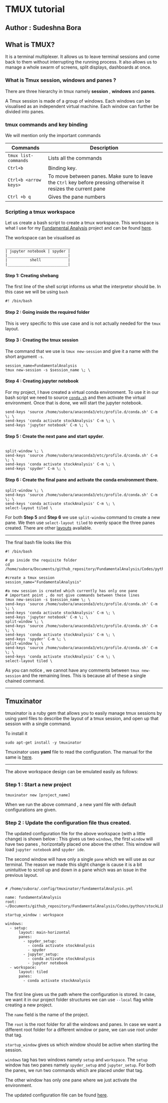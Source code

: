 # TMUX tutorial

## Author : Sudeshna Bora 

## What is TMUX?

It is a terminal multiplexer. 
It allows us to leave terminal sessions and come back to them without interrupting the running process.
It also allows us to manage a whole swarm of screens, split displays, dashboards at once.

### What is Tmux session, windows and panes ? 

There are three hierarchy in tmux namely <b>session</b> , <b>windows</b> and <b>panes</b>.
  
A Tmux session is made of a group of windows. 
Each windows can be visualised as an independent virtual machine. 
Each window can further be divided into panes. 

### tmux commands and key binding

We will mention only the important commands 

| Commands | Description |
| --- | ----------- |
| ```tmux list-commands``` | Lists all the commands |
| ```Ctrl+b``` | Binding key. |
|```Ctrl+b <arrow keys>```| To move between panes. Make sure to leave the ```Ctrl``` key before pressing <arrow Keys> otherwise it resizes the current pane|
|```Ctrl +b q``` |Gives the pane numbers|  


### Scripting a tmux workspace 

Let us create a bash script to create a tmux workspace. 
This workspace is what I use for my [Fundamental Analysis](https://github.com/SudeshnaBora/FundamentalAnalysis/tree/master/Codes/python) project and can be found [here](https://github.com/SudeshnaBora/FundamentalAnalysis/blob/master/Codes/python/setup/tmux_setup.sh).

The workspace can be visualised as 

```
_____________________________
| jupyter notebook | spyder |
|___________________________|
|          shell            |
|___________________________|

```

#### Step 1: Creating shebang

The first line of the shell script informs us what the interpretor should be. 
In this case we will be using ```bash```

```
#! /bin/bash

```

#### Step 2 : Going inside the required folder

This is very specific to this use case and is not actually needed for the ```tmux``` layout.

#### Step 3 : Creating the tmux session 

The command that we use is ```tmux new-session``` and give it a name with the short argument ```-s```.

```
session_name=FundamentalAnalysis
tmux new-session -s $session_name \; \

```
#### Step 4 : Creating jupyter notebook

For my project, I have created a virtual conda environment. To use it in our bash script we need to source [```conda.sh```](https://github.com/conda/conda/issues/7126) and then activate the virtual environment. Once that is done, we will start the jupyter notebook.

```
send-keys 'source /home/subora/anaconda3/etc/profile.d/conda.sh' C-m \; \
send-keys 'conda activate stockAnalysis' C-m \; \
send-keys 'jupyter notebook' C-m \; \

```
#### Step 5 : Create the next pane and start spyder. 

```

split-window \; \
send-keys 'source /home/subora/anaconda3/etc/profile.d/conda.sh' C-m \; \
send-keys 'conda activate stockAnalysis' C-m \; \
send-keys 'spyder' C-m \; \

```

#### Step 6 : Create the final pane and activate the conda environment there. 

```
split-window \; \
send-keys 'source /home/subora/anaconda3/etc/profile.d/conda.sh' C-m \; \
send-keys 'conda activate stockAnalysis' C-m \; \
select-layout tiled \

```

For both <b>Step 5</b> and <b>Step 6</b> we use ```split-window``` command to create a new pane. We then use ```select-layout tiled``` to evenly space 
the three panes created. There are other [layouts](https://manpages.ubuntu.com/manpages/precise/en/man1/tmux.1.html#contenttoc6) available.

---

The final bash file looks like this 

```
#! /bin/bash

# go inside the requisite folder
cd /home/subora/Documents/github_repository/FundamentalAnalysis/Codes/python/

#create a tmux session
session_name="FundamentalAnalysis"

#a new session is created which currently has only one pane
# important point , do not give commands between these lines
tmux new-session -s $session_name \; \
send-keys 'source /home/subora/anaconda3/etc/profile.d/conda.sh' C-m \; \
send-keys 'conda activate stockAnalysis' C-m \; \
send-keys 'jupyter notebook' C-m \; \
split-window \; \
send-keys 'source /home/subora/anaconda3/etc/profile.d/conda.sh' C-m \; \
send-keys 'conda activate stockAnalysis' C-m \; \
send-keys 'spyder' C-m \; \
split-window \; \
send-keys 'source /home/subora/anaconda3/etc/profile.d/conda.sh' C-m \; \
send-keys 'conda activate stockAnalysis' C-m \; \
select-layout tiled \

```

As you can notice , we cannot have any comments between ```tmux new-session``` and the remaining lines. 
This is because all of these a single chained command. 

---

## Tmuxinator

tmuxinator is a ruby gem that allows you to easily manage tmux sessions by using yaml files to describe the layout of a tmux session, 
and open up that session with a single command.

To install it

```
sudo apt-get install -y tmuxinator
```
Tmuxinator uses <b>yaml</b> file to read the configuration. 
The manual for the same is [here](https://github.com/tmuxinator/tmuxinator).

---

The above workspace design can be emulated easily as follows:

### Step 1 : Start a new project 

```
tmuxinator new [project_name]

```
When we run the above command , a new yaml file with default configurations are given.

### Step 2 : Update the configuration file thus created.

The updated configuration file for the above workspace (with a little change) is shown below :
This gives us two ```windows```, the first ```window``` will have two panes , horizontally placed one above the other.
This window will load ```jupyter notebook``` and ```spyder ide```. 


The second window will have only a single ```pane``` which we will use as our terminal. 
The reason we made this slight change is cause it is a bit unintuitive to scroll up and down in a pane which was an issue in the previous  layout.

```

# /home/subora/.config/tmuxinator/fundamentalAnalysis.yml

name: fundamentalAnalysis
root: ~/Documents/github_repository/FundamentalAnalysis/Codes/python/stockLib/stockLibraries

startup_window : workspace

windows:
  - setup:
      layout: main-horizontal
      panes:
        - spyder_setup:
          - conda activate stockAnalysis
          - spyder
        - jupyter_setup:
          - conda activate stockAnalysis
          - jupyter notebook
  - workspace:
      layout: tiled
      panes:
        - conda activate stockAnalysis
        
```
The first line gives us the path where the configuration is stored. In case, we want it in our project folder structures we can use
```--local``` flag while creating a new project.

The ```name``` field is the name of the project.

The ```root``` is the root folder for all the windows and panes. In case we want a different root folder for a different window or pane, we can use 
root under that tag.

```startup_window``` gives us which window should be active when starting the session.

```windows``` tag has two windows namely ```setup``` and ```workspace```. 
The ```setup``` window has two panes namely ```spyder_setup``` and ```jupyter_setup```. 
For both the panes, we run two commands which are placed under that tag. 

The other window has only one pane where we just activate the environment.

The updated configuration file can be found [here](https://github.com/SudeshnaBora/FundamentalAnalysis/blob/master/Codes/python/setup/fundamentalAnalysis.yml).






